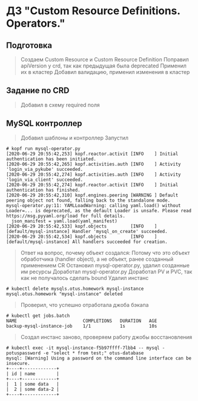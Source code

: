# ДЗ "Custom Resource Definitions. Operators."

## Подготовка

> Создаем Custom Resource и Custom Resource Definition
> Поправил apiVersion у crd, так как предыдущая была deprecated
> Применил их в кластер
> Добавил валидацию, применил изменения в кластер

## Задание по CRD

> Добавил в схему required поля

## MySQL контроллер

> Добавил шаблоны и контроллер
> Запустил

```shell script
# kopf run mysql-operator.py
[2020-06-29 20:55:42,253] kopf.reactor.activit [INFO    ] Initial authentication has been initiated.
[2020-06-29 20:55:42,265] kopf.activities.auth [INFO    ] Activity 'login_via_pykube' succeeded.
[2020-06-29 20:55:42,274] kopf.activities.auth [INFO    ] Activity 'login_via_client' succeeded.
[2020-06-29 20:55:42,274] kopf.reactor.activit [INFO    ] Initial authentication has finished.
[2020-06-29 20:55:42,310] kopf.engines.peering [WARNING ] Default peering object not found, falling back to the standalone mode.
mysql-operator.py:11: YAMLLoadWarning: calling yaml.load() without Loader=... is deprecated, as the default Loader is unsafe. Please read https://msg.pyyaml.org/load for full details.
  json_manifest = yaml.load(yaml_manifest)
[2020-06-29 20:55:42,533] kopf.objects         [INFO    ] [default/mysql-instance] Handler 'mysql_on_create' succeeded.
[2020-06-29 20:55:42,534] kopf.objects         [INFO    ] [default/mysql-instance] All handlers succeeded for creation.
```

> Ответ на вопрос, почему объект создался:
> Потому что это объект обработчика (handler object), а не объект, ранее созданный применением CR
> Остановил mysql-operator.py, удалил созданные им ресурсы
> Доработал mysql-operator.py
> Доработал PV и PVC, так как не получалось сделать bound
> Удалил инстанс

```shell script
# kubectl delete mysqls.otus.homework mysql-instance
mysql.otus.homework "mysql-instance" deleted
```

> Проверил, что успешно отработала джоба бэкапа

```shell script
# kubectl get jobs.batch
NAME                         COMPLETIONS   DURATION   AGE
backup-mysql-instance-job    1/1           1s         10s
```

> Создал инстанс заново, проверяем работу джобы восстановления

```shell script
# kubectl exec -it mysql-instance-f5b97ffff-7lbb4 -- mysql -potuspassword -e "select * from test;" otus-database
mysql: [Warning] Using a password on the command line interface can be insecure.
+----+-------------+
| id | name        |
+----+-------------+
|  1 | some data   |
|  2 | some data-2 |
+----+-------------+
```
